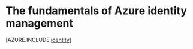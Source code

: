 <properties
	pageTitle="Azure Identity | Microsoft Azure"
	description="Learn about using Active Directory in Azure."
	services="active-directory"
	documentationCenter=".net"
	authors="curtand"
	manager="stevenpo"
	editor=""/>

<tags
	ms.service="multiple"
	ms.workload="multiple"
	ms.tgt_pltfrm="na"
	ms.devlang="na"
	ms.topic="article"
	ms.date="01/05/2016"
	ms.author="curtand"/>


# The fundamentals of Azure identity management





[AZURE.INCLUDE [identity](../../includes/identity.md)]
